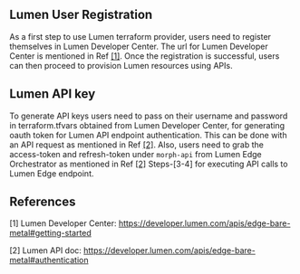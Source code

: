 ## Lumen User Registration
As a first step to use Lumen terraform provider, users need to register themselves in Lumen Developer Center. The url for Lumen Developer Center is mentioned in Ref [[1]](#1). Once the registration is successful, users can then proceed to provision Lumen resources using APIs.

## Lumen API key
To generate API keys users need to pass on their username and password in terraform.tfvars obtained from Lumen Developer Center, for generating oauth token for Lumen API endpoint authentication. This can be done with an API request as mentioned in Ref [[2]](#2). Also, users need to grab the access-token and refresh-token under `morph-api` from Lumen Edge Orchestrator as mentioned in Ref [[2]](#2) Steps-[3-4] for executing API calls to Lumen Edge endpoint.

## References
<a id="1">[1]</a> Lumen Developer Center: https://developer.lumen.com/apis/edge-bare-metal#getting-started

<a id="2">[2]</a> Lumen API doc: https://developer.lumen.com/apis/edge-bare-metal#authentication
